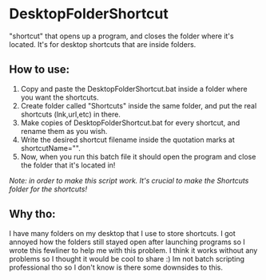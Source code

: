 # DesktopFolderShortcut
"shortcut" that opens up a program, and closes the folder where it's located. It's for desktop shortcuts that are inside folders.
 
## How to use:
1. Copy and paste the DesktopFolderShortcut.bat inside a folder where you want the shortcuts.  
2. Create folder called "Shortcuts" inside the same folder, and put the real shortcuts (lnk,url,etc) in there.  
3. Make copies of DesktopFolderShortcut.bat for every shortcut, and rename them as you wish.  
4. Write the desired shortcut filename inside the quotation marks at shortcutName="".  
5. Now, when you run this batch file it should open the program and close the folder that it's located in!  

*Note: in order to make this script work. It's crucial to make the Shortcuts folder for the shortcuts!*

## Why tho:
I have many folders on my desktop that I use to store shortcuts. I got annoyed how the folders still stayed open after launching programs so I wrote this fewliner to help me with this problem. I think it works without any problems so I thought it would be cool to share :) Im not batch scripting professional tho so I don't know is there some downsides to this. 
